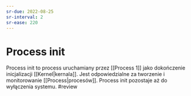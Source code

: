 ```yaml
---
sr-due: 2022-08-25
sr-interval: 2
sr-ease: 220
---
```


# Process init
Process init to process uruchamiany przez [[Process 1]] jako dokończenie inicjalizacji [[Kernel|kernala]].
Jest odpowiedzialne za tworzenie i monitorowanie [[Process|procesów]]. Process init pozostaje aż do wyłączenia systemu. 
#review